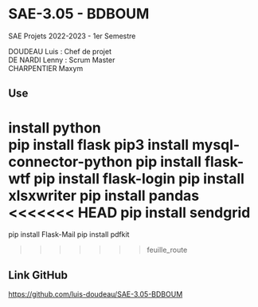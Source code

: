 # SAE-3.05 - BDBOUM
SAE Projets 2022-2023 - 1er Semestre

DOUDEAU Luis : Chef de projet\
DE NARDI Lenny : Scrum Master\
CHARPENTIER Maxym

## Use
install python\
pip install flask
pip3 install mysql-connector-python
pip install flask-wtf
pip install flask-login
pip install xlsxwriter
pip install pandas
<<<<<<< HEAD
pip install sendgrid
=======
pip install Flask-Mail
pip install pdfkit
>>>>>>> feuille_route

## Link GitHub

https://github.com/luis-doudeau/SAE-3.05-BDBOUM
